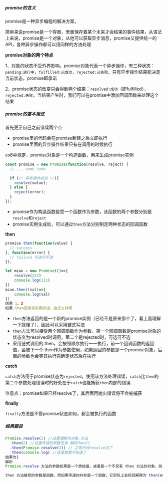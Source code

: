 ##### promise的含义

promise是一种异步编程的解决方案，

简单来说promise是一个容器，里面保存着某个未来才会结束的事件结果，从语法上来说，promise是一个对象，从他可以获取异步消息，promise又提供统一的API，各种异步操作都可以用同样的方法处理

**promise对象的两个特点**

1、对象的状态不受外界影响。promise对象代表一个异步操作，有三种状态：`pending:进行中`，`fulfilled:已成功`，`rejected:已失败`。只有异步操作结果能决定当前状态，promise即承诺

2、promise状态的改变只会得到两个结果：`resolved:成功`（即fulfilled），`rejected:失败`。当结果产生时，我们可以在promise中添加回调函数来处理这个结果

##### promise的基本用法

首先更正自己之前错误两个点

- promise里的代码会在promise新建之后立即执行
- promise里面的异步操作结果只有在调用的时候执行



es6中规定，promise对象是一个构造函数，用来生成promise实例

```js
const promise = new Promise(function(resolve, reject) {
  // ... some code

  if (/* 异步操作成功 */){
    resolve(value);
  } else {
    reject(error);
  }
});
```

- promise作为构造函数接受一个函数作为参数，该函数的两个参数分别是`resolve`和`reject`
- promise实例生成后，可以通过`then`方法分别制定两种状态的回调函数



**then**

```js
promise.then(function(value) {
  // success
}, function(error) {
  // failure 可选可不选
});

let miao = new Promise(()=>{
    resolve(222)
    console.log(111)
})
miao.then((val)=>{
    console.log(val)
})
结果 1、2
如果.then是原来实例的话，会怎么样呢
```

- `then`方法返回的是一个新的promise实例（已经不是原来那个了，看上面理解一下就懂了），因此可以采用链式写法
- `then`方法可以接受两个回调函数作为参数，第一个回调函数是promise对象的状态变为resolved时调用，第二个是rejected时，可选可不选
- 采用链式调用的.then，会按照顺序执行一一执行，前一个回调函数的返回值，会被下一个.then作为参数使用，如果返回的参数是一个promise对象，后面的参数也会等其执行完确定状态后在执行

**catch**

`catch`方法用于promise状态为`rejected`，使用该方法处理错误，`catch`比`then`的第二个参数处理错误时的好处在于`catch`也能捕获`then`内部的错误

注意点：promise如果已经resolve了，其后面再抛出错误将不会被捕获

**finally**

`finally`方法是不管promise状态如何，都会被执行的函数

##### 经典题目

```js
Promise.resolve(1) //这里理解为对象.方法
  .then(2) //这里传递的参数无效 解析为null
  .then(Promise.resolve(3)) // 之前已经resolve过了
  .then(console.log) //这里我就不知道了
结果为1
解析
Promise.resolve 方法的参数如果是一个原始值，或者是一个不具有 then 方法的对象，则 Promise.resolve 方法返回一个新的 Promise 对象，状态为resolved，Promise.resolve 方法的参数，会同时传给回调函数。

then 方法接受的参数是函数，而如果传递的并非是一个函数，它实际上会将其解释为 then(null)，这就会导致前一个 Promise 的结果会穿透下面。
```

